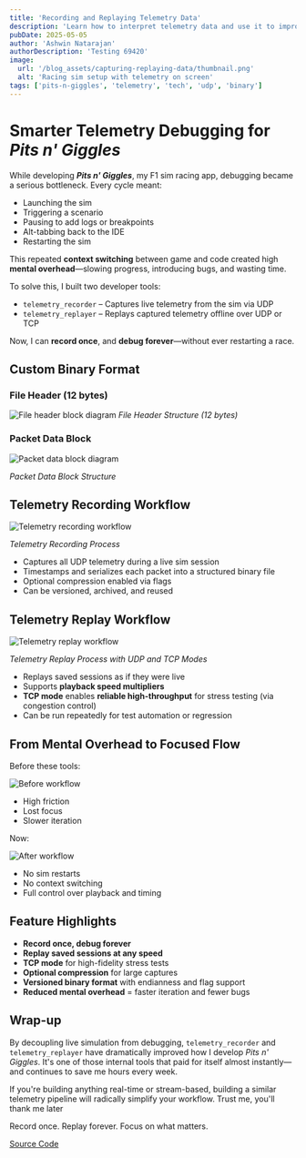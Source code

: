 ```yaml
---
title: 'Recording and Replaying Telemetry Data'
description: 'Learn how to interpret telemetry data and use it to improve your lap times in any sim racing game.'
pubDate: 2025-05-05
author: 'Ashwin Natarajan'
authorDescription: 'Testing 69420'
image:
  url: '/blog_assets/capturing-replaying-data/thumbnail.png'
  alt: 'Racing sim setup with telemetry on screen'
tags: ['pits-n-giggles', 'telemetry', 'tech', 'udp', 'binary']
---
```


# Smarter Telemetry Debugging for *Pits n' Giggles*

While developing ***Pits n' Giggles***, my F1 sim racing app, debugging became a serious bottleneck. Every cycle meant:

- Launching the sim
- Triggering a scenario
- Pausing to add logs or breakpoints
- Alt-tabbing back to the IDE
- Restarting the sim

This repeated **context switching** between game and code created high **mental overhead**—slowing progress, introducing bugs, and wasting time.

To solve this, I built two developer tools:

- `telemetry_recorder` – Captures live telemetry from the sim via UDP
- `telemetry_replayer` – Replays captured telemetry offline over UDP or TCP

Now, I can **record once**, and **debug forever**—without ever restarting a race.

## Custom Binary Format

### File Header (12 bytes)

![File header block diagram](/blog_assets/capturing-replaying-data/file_header.png)
*File Header Structure (12 bytes)*

### Packet Data Block

![Packet data block diagram](/blog_assets/capturing-replaying-data/packet_format.png)

*Packet Data Block Structure*

## Telemetry Recording Workflow

![Telemetry recording workflow](/blog_assets/capturing-replaying-data/recording_workflow.png)

*Telemetry Recording Process*

* Captures all UDP telemetry during a live sim session
* Timestamps and serializes each packet into a structured binary file
* Optional compression enabled via flags
* Can be versioned, archived, and reused

## Telemetry Replay Workflow

![Telemetry replay workflow](/blog_assets/capturing-replaying-data/replay_workflow.png)

*Telemetry Replay Process with UDP and TCP Modes*

* Replays saved sessions as if they were live
* Supports **playback speed multipliers**
* **TCP mode** enables **reliable high-throughput** for stress testing (via congestion control)
* Can be run repeatedly for test automation or regression

## From Mental Overhead to Focused Flow

Before these tools:

![Before workflow](/blog_assets/capturing-replaying-data/before_workflow.png)

* High friction
* Lost focus
* Slower iteration

Now:

![After workflow](/blog_assets/capturing-replaying-data/after_workflow.png)

* No sim restarts
* No context switching
* Full control over playback and timing

## Feature Highlights

* **Record once, debug forever**
* **Replay saved sessions at any speed**
* **TCP mode** for high-fidelity stress tests
* **Optional compression** for large captures
* **Versioned binary format** with endianness and flag support
* **Reduced mental overhead** = faster iteration and fewer bugs

## Wrap-up

By decoupling live simulation from debugging, `telemetry_recorder` and `telemetry_replayer` have dramatically improved how I develop *Pits n' Giggles*. It's one of those internal tools that paid for itself almost instantly—and continues to save me hours every week.

If you're building anything real-time or stream-based, building a similar telemetry pipeline will radically simplify your workflow.
Trust me, you'll thank me later

Record once. Replay forever. Focus on what matters.

[Source Code](https://github.com/ashwin-nat/pits-n-giggles/tree/main/apps/dev_tools)
